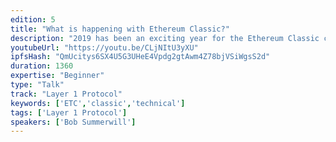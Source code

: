 ```yaml
---
edition: 5
title: "What is happening with Ethereum Classic?"
description: "2019 has been an exciting year for the Ethereum Classic community. Three years on from The DAO the focus is on developer experience, on coordinating hard forks to bring Byzantium, Constantinople and Istanbul changes to ETC, and looking forward to opportunities for collaboration with ETH 1.x. This presentation gives an overview of the ETC ecosystem, progress in the last year and some ideas on how ETH 1.x and ETC can work together for mutual benefit. Bob has worked at the Ethereum Foundation, ConsenSys, Enterprise Ethereum Alliance and now at the Ethereum Classic Cooperative."
youtubeUrl: "https://youtu.be/CLjNItU3yXU"
ipfsHash: "QmUcitys6SX4U5G3UHeE4Vpdg2gtAwm4Z78bjVSiWgsS2d"
duration: 1360
expertise: "Beginner"
type: "Talk"
track: "Layer 1 Protocol"
keywords: ['ETC','classic','technical']
tags: ['Layer 1 Protocol']
speakers: ['Bob Summerwill']
---
```

